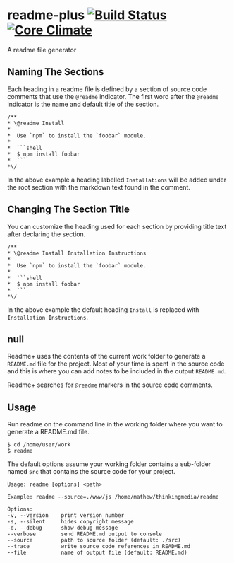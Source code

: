 # readme-plus [![Build Status](https://travis-ci.org/thinkingmedia/readme-plus.svg?branch=master)](https://travis-ci.org/thinkingmedia/readme-plus) [![Core Climate](https://codeclimate.com/github/thinkingmedia/readme-plus/badges/gpa.svg)](https://codeclimate.com/github/thinkingmedia/readme-plus)

A readme file generator

## Naming The Sections 


Each heading in a readme file is defined by a section of source code comments that use the `@readme` indicator. The
first word after the `@readme` indicator is the name and default title of the section.

```
/**
* \@readme Install
*
*  Use `npm` to install the `foobar` module.
*
*  ```shell
*  $ npm install foobar
*  ```
*\/
```

In the above example a heading labelled `Installations` will be added under the root section with the markdown text
found in the comment.


## Changing The Section Title 


You can customize the heading used for each section by providing title text after declaring the section.

```
/**
* \@readme Install Installation Instructions
*
*  Use `npm` to install the `foobar` module.
*
*  ```shell
*  $ npm install foobar
*  ```
*\/
```
In the above example the default heading `Install` is replaced with `Installation Instructions`.


## null 


Readme+ uses the contents of the current work folder to generate a `README.md` file for the project. Most of your
time is spent in the source code and this is where you can add notes to be included in the output `README.md`.

Readme+ searches for `@readme` markers in the source code comments.

## Usage 


Run readme on the command line in the working folder where you want to generate a README.md file.

```shell
$ cd /home/user/work
$ readme
```

The default options assume your working folder contains a sub-folder named `src` that contains the source code for
your project.

```
Usage: readme [options] <path>

Example: readme --source=./www/js /home/mathew/thinkingmedia/readme

Options:
-v, --version    print version number
-s, --silent     hides copyright message
-d, --debug      show debug message
--verbose        send README.md output to console
--source         path to source folder (default: ./src)
--trace          write source code references in README.md
--file           name of output file (default: README.md)
```

